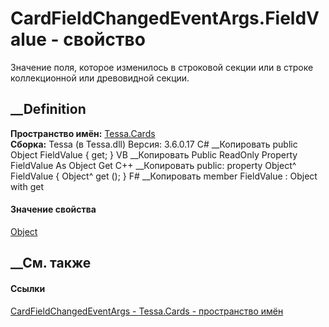 # CardFieldChangedEventArgs.FieldValue - свойство
Значение поля, которое изменилось в строковой секции или в строке
коллекционной или древовидной секции.
## __Definition
 **Пространство имён:** [Tessa.Cards](N_Tessa_Cards.htm)  
 **Сборка:** Tessa (в Tessa.dll) Версия: 3.6.0.17
C# __Копировать
     public Object FieldValue { get; }
VB __Копировать
     Public ReadOnly Property FieldValue As Object
    	Get
C++ __Копировать
     public:
    property Object^ FieldValue {
    	Object^ get ();
    }
F# __Копировать
     member FieldValue : Object with get
#### Значение свойства
[Object](https://learn.microsoft.com/dotnet/api/system.object)
##  __См. также
#### Ссылки
[CardFieldChangedEventArgs - ](T_Tessa_Cards_CardFieldChangedEventArgs.htm)
[Tessa.Cards - пространство имён](N_Tessa_Cards.htm)
